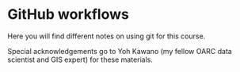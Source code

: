 # GitHub workflows

Here you will find different notes on using git for this course.

Special acknowledgements go to Yoh Kawano (my fellow OARC data scientist and GIS expert) for these materials.


